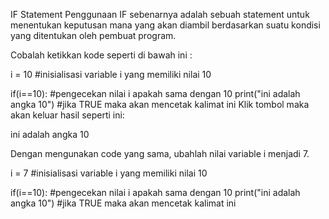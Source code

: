 IF Statement
Penggunaan IF sebenarnya adalah sebuah statement untuk menentukan keputusan mana yang akan diambil berdasarkan suatu kondisi yang ditentukan oleh pembuat program.

Cobalah ketikkan kode seperti di bawah ini :

i = 10 #inisialisasi variable i yang memiliki nilai 10

if(i==10): #pengecekan nilai i apakah sama dengan 10
    print("ini adalah angka 10") #jika TRUE maka akan mencetak kalimat ini
Klik tombol  maka akan keluar hasil seperti ini:

ini adalah angka 10
 

Dengan mengunakan code yang sama, ubahlah nilai variable i menjadi 7.

i = 7 #inisialisasi variable i yang memiliki nilai 10

if(i==10): #pengecekan nilai i apakah sama dengan 10
    print("ini adalah angka 10") #jika TRUE maka akan mencetak kalimat ini